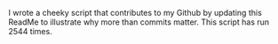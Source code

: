 I wrote a cheeky script that contributes to my Github by updating this ReadMe to illustrate why more than commits matter. This script has run 2544 times.